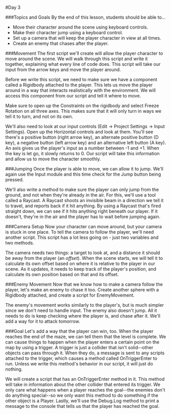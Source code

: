 #Day 3

###Topics and Goals
By the end of this lesson, students should be able to...
- Move their character around the scene using keyboard controls.
- Make their character jump using a keyboard control.
- Set up a camera that will keep the player character in view at all times.
- Create an enemy that chases after the player.

###Movement
The first script we'll create will allow the player character to move around the scene. We will walk through this script and write it together, explaining what every line of code does. This script will take our input from the arrow keys and move the player around.

Before we write this script, we need to make sure we have a component called a Rigidbody attached to the player. This lets us move the player around in a way that interacts realistically with the environment. We will access this component from our script and tell it where to move.

Make sure to open up the Constraints on the rigidbody and select Freeze Rotation on all three axes. This makes sure that it will only turn in ways we tell it to turn, and not on its own.

We'll also need to look at our input controls (Edit -> Project Settings -> Input Settings). Open up the Horizontal controls and look at them. You'll see there's a positive button (right arrow key), an alternate positive button (D key), a negative button (left arrow key) and an alternative left button (A key). An axis gives us the player's input as a number between -1 and +1. When the key is let go, it slowly returns to 0. Our script will take this information and allow us to move the character smoothly.

###Jumping
Once the player is able to move, we can allow it to jump. We'll again use the Input module and this time check for the Jump button being pressed. 

We'll also write a method to make sure the player can only jump from the ground, and not when they're already in the air. For this, we'll use a tool called a Raycast. A Raycast shoots an invisible beam in a direction we tell it to travel, and reports back if it hit anything. By using a Raycast that's fired straight down, we can see if it hits anything right beneath our player. If it doesn't, they're in the air and the player has to wait before jumping again.

###Camera Setup
Now your character can move around, but your camera is stuck in one place. To tell the camera to follow the player, we'll need another script. This script has a lot less going on - just two variables and two methods.

The camera needs two things: a target to look at, and a distance it should be away from the player (an _offset_). When the scene starts, we will tell it to calculate its own offset based on where it is relative to the player in our scene. As it updates, it needs to keep track of the player's position, and calculate its own position based on that and its offset.

###Enemy Movement
Now that we know how to make a camera follow the player, let's make an enemy to chase it too. Create another sphere with a Rigidbody attached, and create a script for EnemyMovement.

The enemy's movement works similarly to the player's, but is much simpler since we don't need to handle input. The enemy also doesn't jump. All it needs to do is keep checking where the player is, and chase after it. We'll add a way for it to attack tomorrow.

###Goal
Let's add a way that the player can win, too. When the player reaches the end of the maze, we can tell them that the level is complete. We can cause things to happen when the player enters a certain point on the map by using a trigger. A trigger is just a collider that isn't solid--other objects can pass through it. When they do, a message is sent to any scripts attached to the trigger, which causes a method called OnTriggerEnter to run. Unless we write this method's behavior in our script, it will just do nothing.

We will create a script that has an OnTriggerEnter method in it. This method will take in information about the other collider that entered its trigger. We only care what happens when a player reaches the goal--the enemies don't do anything special--so we only want this method to do something if the other object is a Player. Lastly, we'll use the Debug.Log method to print a message to the console that tells us that the player has reached the goal.
